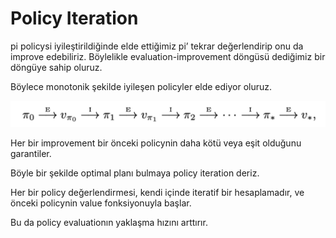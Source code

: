# Policy Iteration

pi policysi iyileştirildiğinde elde ettiğimiz pi’ tekrar değerlendirip onu da improve edebiliriz. Böylelikle evaluation-improvement döngüsü dediğimiz bir döngüye sahip oluruz.

Böylece monotonik şekilde iyileşen policyler elde ediyor oluruz.

![Untitled](policy-iteration.png)

Her bir improvement bir önceki policynin daha kötü veya eşit olduğunu garantiler.

Böyle bir şekilde optimal planı bulmaya policy iteration deriz.

Her bir policy değerlendirmesi, kendi içinde iteratif bir hesaplamadır, ve önceki policynin value fonksiyonuyla başlar.

Bu da policy evaluationın yaklaşma hızını arttırır.